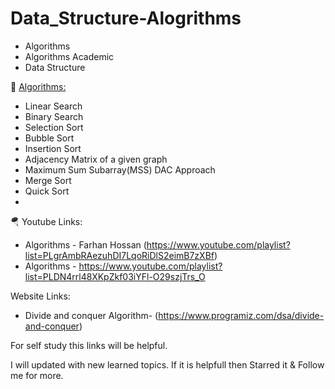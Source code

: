 # Data_Structure-Alogrithms

- Algorithms
- Algorithms Academic
- Data Structure

🚀 <ins> Algorithms: </ins>

* Linear Search
* Binary Search
* Selection Sort
* Bubble Sort
* Insertion Sort
* Adjacency Matrix of a given graph
* Maximum Sum Subarray(MSS) DAC Approach
* Merge Sort
* Quick Sort
* 


🪂 Youtube Links:
* Algorithms - Farhan Hossan (https://www.youtube.com/playlist?list=PLgrAmbRAezuhDI7LqoRiDlS2eimB7zXBf)
* Algorithms - https://www.youtube.com/playlist?list=PLDN4rrl48XKpZkf03iYFl-O29szjTrs_O

Website Links:
* Divide and conquer Algorithm- (https://www.programiz.com/dsa/divide-and-conquer)

For self study this links will be helpful. 

I will updated with new learned topics. If it is helpfull then Starred it & Follow me for more. 
